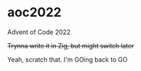 # aoc2022
Advent of Code 2022

~~Trynna write it in Zig, but might switch later~~

Yeah, scratch that. I'm GOing back to GO